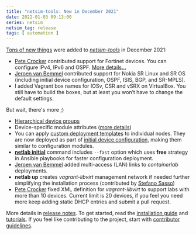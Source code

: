 ```yaml
---
title: "netsim-tools: New in December 2021"
date: 2022-01-03 09:13:00
series: netsim
netsim_tag: release
tags: [ automation ]
---
```

[Tons of new things](https://netsim-tools.readthedocs.io/en/latest/release/1.0.html) were added to *[netsim-tools](https://netsim-tools.readthedocs.io/en/latest/index.html)* in December 2021:

* [Pete Crocker](https://www.linkedin.com/in/petercrocker/) contributed support for Fortinet devices. You can configure IPv4, IPv6 and OSPF. [More details…](https://netsim-tools.readthedocs.io/en/latest/platforms.html)
* [Jeroen van Bemmel](https://github.com/jbemmel) contributed support for Nokia SR Linux and SR OS (including initial device configuration, OSPF, ISIS, BGP, and SR-MPLS).
* I added Vagrant box names for IOSv, CSR and vSRX on VirtualBox. You still have to build the boxes, but at least you won’t have to change the default settings.

But wait, there's more ;)
<!--more-->
* [Hierarchical device groups](https://netsim-tools.readthedocs.io/en/latest/groups.html#hierarchical-groups)
* Device-specific module attributes ([more details](https://netsim-tools.readthedocs.io/en/latest/dev/module-attributes.html))
* You can apply [custom deployment templates](https://netsim-tools.readthedocs.io/en/latest/groups.html#custom-configuration-templates) to individual nodes. They are now deployed as part of [initial device configuration](https://netsim-tools.readthedocs.io/en/latest/netlab/initial.html), making them similar to configuration modules.
* **[netlab initial](https://netsim-tools.readthedocs.io/en/latest/netlab/initial.html)** command includes `--fast` option which uses **free** strategy in Ansible playbooks for faster configuration deployment.
* [Jeroen van Bemmel](https://github.com/jbemmel) added multi-access (LAN) links to *containerlab* deployments.
* **netlab up** creates *vagrant-libvirt* management network if needed further simplifying the installation process (contributed by [Stefano Sasso](https://github.com/ssasso))
* [Pete Crocker](https://github.com/petercrocker) fixed XML definition for *vagrant-libvirt* to support labs with more than 10 devices. Current limit is 20 devices, if you feel you need more keep adding static DHCP entries and submit a pull request.

More details in [release notes](https://netsim-tools.readthedocs.io/en/latest/release/1.0.html). To get started, read the [installation guide](https://netsim-tools.readthedocs.io/en/latest/install.html) and [tutorials](https://netsim-tools.readthedocs.io/en/latest/tutorials.html). If you feel like contributing to the project, start with [contributor guidelines](https://netsim-tools.readthedocs.io/en/latest/dev/guidelines.html).

